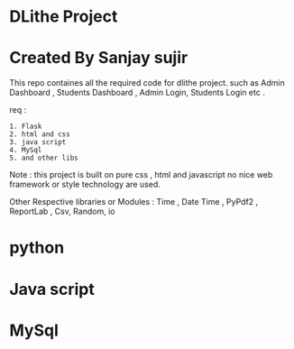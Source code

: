 # DLithe Project

# Created By Sanjay sujir 

This repo containes all the required code for dlithe project. such as Admin Dashboard , Students Dashboard , Admin Login, Students Login etc . 

req :

    1. Flask 
    2. html and css
    3. java script 
    4. MySql
    5. and other libs

Note : this project is built on pure css , html and javascript no nice web framework or style technology are used.

Other Respective libraries or Modules : Time , Date Time , PyPdf2 , ReportLab , Csv, Random, io

# python 
# Java script
# MySql
